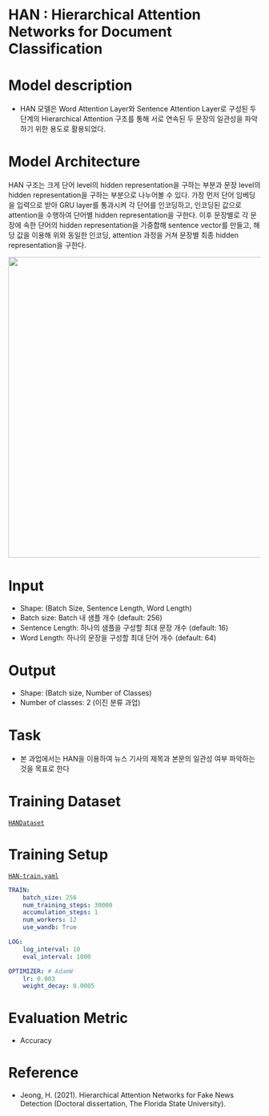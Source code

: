 # HAN : Hierarchical Attention Networks for Document Classification

# Model description
* HAN 모델은 Word Attention Layer와 Sentence Attention Layer로 구성된 두 단계의 Hierarchical Attention 구조를 통해 서로 연속된 두 문장의 일관성을 파악하기 위한 용도로 활용되었다. 

# Model Architecture
HAN 구조는 크게 단어 level의 hidden representation을 구하는 부분과 문장 level의 hidden representation을 구하는 부분으로 나누어볼 수 있다. 가장 먼저 단어 임베딩을 입력으로 받아 GRU layer를 통과시켜 각 단어를 인코딩하고, 인코딩된 값으로 attention을 수행하여 단어별 hidden representation을 구한다. 이후 문장별로 각 문장에 속한 단어의 hidden representation을 가중합해 sentence vector를 만들고, 해당 값을 이용해 위와 동일한 인코딩, attention 과정을 거쳐 문장별 최종 hidden representation을 구한다.

<p align="center">
    <img width="600" src="https://user-images.githubusercontent.com/37654013/208854814-e6328428-84d2-4015-873a-ca288793aa5d.png">
</p>

# Input
* Shape: (Batch Size, Sentence Length, Word Length)  
* Batch size: Batch 내 샘플 개수 (default: 256)
* Sentence Length: 하나의 샘플을 구성할 최대 문장 개수 (default: 16)
* Word Length: 하나의 문장을 구성할 최대 단어 개수 (default: 64)

# Output
* Shape: (Batch size, Number of Classes)
* Number of classes: 2 (이진 분류 과업)

# Task
* 본 과업에서는 HAN을 이용하여 뉴스 기사의 제목과 본문의 일관성 여부 파악하는 것을 목표로 한다


# Training Dataset

[`HANDataset`](https://github.com/TooTouch/Fake-News-Detection-Dataset/blob/0bb478f18ad83cec2104a6ff8eebe3ff9f7b4e7a/part1_title/dataset/han.py#L5)

# Training Setup

[`HAN-train.yaml`](https://github.com/TooTouch/Fake-News-Detection-Dataset/blob/0bb478f18ad83cec2104a6ff8eebe3ff9f7b4e7a/part1_title/configs/HAN/HAN-train.yaml)

```yaml
TRAIN:
    batch_size: 256
    num_training_steps: 30000
    accumulation_steps: 1
    num_workers: 12
    use_wandb: True

LOG:
    log_interval: 10
    eval_interval: 1000

OPTIMIZER: # AdamW
    lr: 0.003
    weight_decay: 0.0005
```

# Evaluation Metric

- Accuracy

# Reference

- Jeong, H. (2021). Hierarchical Attention Networks for Fake News Detection (Doctoral dissertation, The Florida State University).